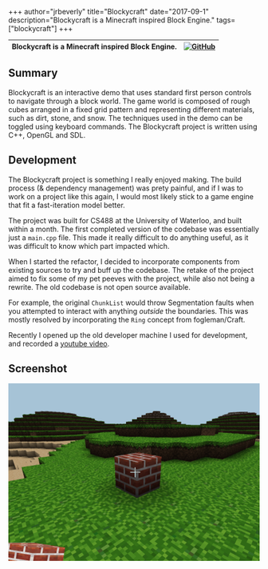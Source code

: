+++
author="jrbeverly"
title="Blockycraft"
date="2017-09-1"
description="Blockycraft is a Minecraft inspired Block Engine."
tags=["blockycraft"]
+++

|  Blockycraft is a Minecraft inspired Block Engine. | [![GitHub](https://img.shields.io/badge/repository-github-blue.svg)](https://github.com/jrbeverly/blockycraft) |
| :-------- | -------: |

## Summary

Blockycraft is an interactive demo that uses standard first person controls to navigate through a block world. The game world is composed of rough cubes arranged in a fixed grid pattern and representing different materials, such as dirt, stone, and snow. The techniques used in the demo can be toggled using keyboard commands. The Blockycraft project is written using C++, OpenGL and SDL.

## Development

The Blockycraft project is something I really enjoyed making. The build process (& dependency management) was prety painful, and if I was to work on a project like this again, I would most likely stick to a game engine that fit a fast-iteration model better.

The project was built for CS488 at the University of Waterloo, and built within a month. The first completed version of the codebase was essentially just a `main.cpp` file. This made it really difficult to do anything useful, as it was difficult to know which part impacted which.

When I started the refactor, I decided to incorporate components from existing sources to try and buff up the codebase. The retake of the project aimed to fix some of my pet peeves with the project, while also not being a rewrite. The old codebase is not open source available.

For example, the original `ChunkList` would throw Segmentation faults when you attempted to interact with anything _outside_ the boundaries. This was mostly resolved by incorporating the `Ring` concept from fogleman/Craft.

Recently I opened up the old developer machine I used for development, and recorded a [youtube video](https://youtu.be/M7InBKpsrac).

## Screenshot

[![Blockycraft World Screenshot](./img/blockycraft-world.png)](https://github.com/jrbeverly/blockycraft-manual)
